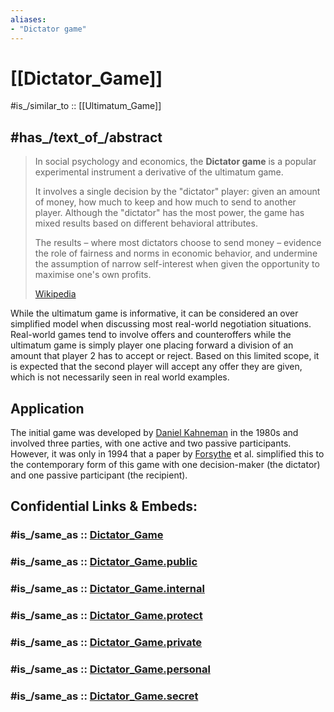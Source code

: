 ```yaml
---
aliases:
- "Dictator game"
---
```


# [[Dictator_Game]]  

#is_/similar_to :: [[Ultimatum_Game]] 

## #has_/text_of_/abstract 

> In social psychology and economics, the **Dictator game** is a popular experimental instrument 
> a derivative of the ultimatum game. 
> 
> It involves a single decision by the "dictator" player: 
> given an amount of money, how much to keep and how much to send to another player. 
> Although the "dictator" has the most power, the game has mixed results based on different behavioral attributes. 
> 
> The results – where most dictators choose to send money – 
> evidence the role of fairness and norms in economic behavior, 
> and undermine the assumption of narrow self-interest when given the opportunity to maximise one's own profits.
>
> [Wikipedia](https://en.wikipedia.org/wiki/Dictator%20game)

While the ultimatum game is informative, it can be considered an over simplified model when discussing most real-world negotiation situations. Real-world games tend to involve offers and counteroffers while the ultimatum game is simply player one placing forward a division of an amount that player 2 has to accept or reject. Based on this limited scope, it is expected that the second player will accept any offer they are given, which is not necessarily seen in real world examples. 

## Application

The initial game was developed by [Daniel Kahneman](https://en.wikipedia.org/wiki/Daniel_Kahneman "Daniel Kahneman") in the 1980s and involved three parties, with one active and two passive participants. However, it was only in 1994 that a paper by [Forsythe](https://en.wikipedia.org/wiki/Robert_E._Forsythe "Robert E. Forsythe") et al. simplified this to the contemporary form of this game with one decision-maker (the dictator) and one passive participant (the recipient).


## Confidential Links & Embeds: 

### #is_/same_as :: [Dictator_Game](/_Standards/Mathematics/Game_Theory/Dictator_Game.md) 

### #is_/same_as :: [Dictator_Game.public](/_public/Mathematics/Game_Theory/Dictator_Game.public.md) 

### #is_/same_as :: [Dictator_Game.internal](/_internal/Mathematics/Game_Theory/Dictator_Game.internal.md) 

### #is_/same_as :: [Dictator_Game.protect](/_protect/Mathematics/Game_Theory/Dictator_Game.protect.md) 

### #is_/same_as :: [Dictator_Game.private](/_private/Mathematics/Game_Theory/Dictator_Game.private.md) 

### #is_/same_as :: [Dictator_Game.personal](/_personal/Mathematics/Game_Theory/Dictator_Game.personal.md) 

### #is_/same_as :: [Dictator_Game.secret](/_secret/Mathematics/Game_Theory/Dictator_Game.secret.md)

